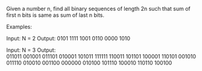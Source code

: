 Given a number n, find all binary sequences of length 2n such that sum of first n bits is same as sum of last n bits.

Examples:

Input:  N = 2
Output: 
0101 1111 1001 0110 0000 1010 

Input:  N = 3
Output:  
011011 001001 011101 010001 101011 111111
110011 101101 100001 110101 001010 011110 
010010 001100 000000 010100 101110 100010 
110110 100100 
